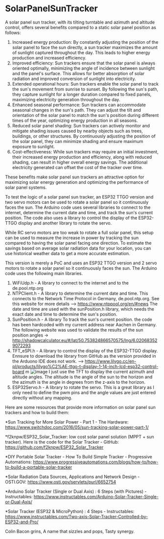 # SolarPanelSunTracker
A solar panel sun tracker, with its tilting turntable and azimuth and altitude control, offers several benefits compared to a static solar panel position as follows:

1. Increased energy production: By constantly adjusting the position of the solar panel to face the sun directly, a sun tracker maximizes the amount of sunlight captured throughout the day. This leads to higher energy production and increased efficiency.
2. Improved efficiency: Sun trackers ensure that the solar panel is always oriented optimally, minimizing the angle of incidence between sunlight and the panel's surface. This allows for better absorption of solar radiation and improved conversion of sunlight into electricity.
3. Extended operational hours: Sun trackers enable the solar panel to track the sun's movement from sunrise to sunset. By following the sun's path, they capture sunlight for a longer duration compared to fixed panels, maximizing electricity generation throughout the day.
4. Enhanced seasonal performance: Sun trackers can accommodate seasonal changes in the sun's path. They can adjust the tilt and orientation of the solar panel to match the sun's position during different times of the year, optimizing energy production in all seasons.
5. Reduced solar panel shading: Sun trackers can actively monitor and mitigate shading issues caused by nearby objects such as trees, buildings, or other structures. By continuously adjusting the position of the solar panel, they can minimize shading and ensure maximum exposure to sunlight.
6. Cost-effectiveness: While sun trackers may require an initial investment, their increased energy production and efficiency, along with reduced shading, can result in higher overall energy savings. The additional electricity generated can offset the cost of the tracker over time.

These benefits make solar panel sun trackers an attractive option for maximizing solar energy generation and optimizing the performance of solar panel systems.


To test the logic of a solar panel sun tracker, an ESP32 TTGO version and two servo motors can be used to rotate a solar panel so it continuously faces the sun. The Arduino code uses several libraries to connect to the internet, determine the current date and time, and track the sun's current position. The code also uses a library to control the display of the ESP32-TTGO display and another library to rotate the servo.

While RC servo motors are too weak to rotate a full solar panel, this setup can be used to measure the increase in power by tracking the sun compared to having the solar panel facing one direction. To estimate the savings based on average solar radiation data for your location, you can use historical weather data to get a more accurate estimation.

This version is merely a PoC and uses an ESP32 TTGO  version and 2 servo motors to rotate a solar panel so it continuously faces the sun. The Arduino code uses the following main libraries. 
1. WiFiUdp.h - A library to connect to the internet and to the de.pool.ntp.org 
2. NTPClient.h - A library to determine the current date and time. This connects to the Network Time Protocol in Germany, de.pool.ntp.org. See this website for more details --> https://www.ntppool.org/en/#news  The date and time are used with the sunPosition.h library, which needs the exact date and time to determine the sun's position. 
3. SunPosition.h - A library To track the sun's current position. the code has been hardcoded with my current address near Aachen in Germany. The following website was used to validate the results of the sun position angles -> http://shadowcalculator.eu/#/lat/50.753824866570575/lng/6.020683529072293 
4. TFT_eSPI.h - A library to control the display of the ESP32-TTGO display. Ennsure to download the library from GitHub as the version provided in the Arduono IDE does not work. --> https://www.lilygo.cc/en-pl/products/lilygo%C2%AE-ttgo-t-display-1-14-inch-lcd-esp32-control-board m  ![image](https://github.com/thebacons/SolarPanelSunTracker/assets/77930793/a84007d6-6866-4f6d-b1e5-2f3624c783e1)
 I just use the TFT to display the current azimuth and altitude angles. The altitude is the angle of the sun to the horizon and the azimuth is the angle in degrees from the z-axis to the horizon.
5. ESP32Servo.h - A library to rotate the servo. This is a great library as I only need to define the pwm pins and the angle values are just entered directly without any mapping.  


Here are some resources that provide more information on solar panel sun trackers and how to build them:

*Sun Tracking for More Solar Power - Part 1 - The Hardware: https://www.switchdoc.com/2016/05/sun-tracking-solar-power-part-1/

*f2knpw/ESP32_Solar_Tracker: low cost solar panel solution (MPPT + sun tracker). Here is the code for the Solar Tracker - GitHub: https://github.com/f2knpw/ESP32_Solar_Tracker

*DIY Portable Solar Tracker - How To Build Simple Tracker - Progressive Automations: https://www.progressiveautomations.com/blogs/how-to/how-to-build-a-portable-solar-tracker

*Solar Radiation Data Sources, Applications and Network Design - OSTI.GOV: https://www.osti.gov/servlets/purl/6652754

*Arduino Solar Tracker (Single or Dual Axis) : 6 Steps (with Pictures) - Instructables: https://www.instructables.com/Arduino-Solar-Tracker-Single-or-Dual-Axis/

*Solar Tracker (ESP32 & MicroPython) : 4 Steps - Instructables: https://www.instructables.com/Two-axis-Solar-Tracker-Controlled-by-ESP32-and-Pro/


Colin Bacon grins,
A name that sizzles and pops,
Tasty synergy.
